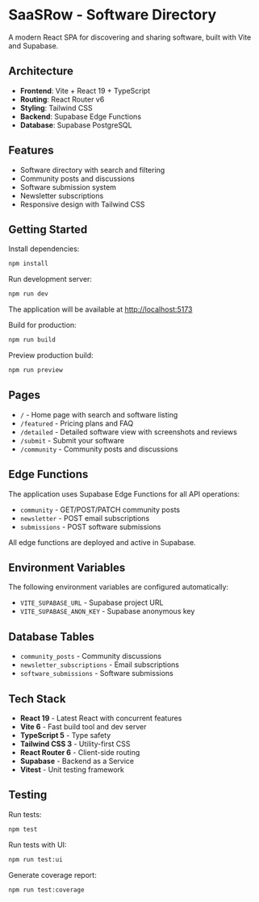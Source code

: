 # SaaSRow - Software Directory

A modern React SPA for discovering and sharing software, built with Vite and Supabase.

## Architecture

- **Frontend**: Vite + React 19 + TypeScript
- **Routing**: React Router v6
- **Styling**: Tailwind CSS
- **Backend**: Supabase Edge Functions
- **Database**: Supabase PostgreSQL

## Features

- Software directory with search and filtering
- Community posts and discussions
- Software submission system
- Newsletter subscriptions
- Responsive design with Tailwind CSS

## Getting Started

Install dependencies:

```bash
npm install
```

Run development server:

```bash
npm run dev
```

The application will be available at [http://localhost:5173](http://localhost:5173)

Build for production:

```bash
npm run build
```

Preview production build:

```bash
npm run preview
```

## Pages

- `/` - Home page with search and software listing
- `/featured` - Pricing plans and FAQ
- `/detailed` - Detailed software view with screenshots and reviews
- `/submit` - Submit your software
- `/community` - Community posts and discussions

## Edge Functions

The application uses Supabase Edge Functions for all API operations:

- `community` - GET/POST/PATCH community posts
- `newsletter` - POST email subscriptions
- `submissions` - POST software submissions

All edge functions are deployed and active in Supabase.

## Environment Variables

The following environment variables are configured automatically:

- `VITE_SUPABASE_URL` - Supabase project URL
- `VITE_SUPABASE_ANON_KEY` - Supabase anonymous key

## Database Tables

- `community_posts` - Community discussions
- `newsletter_subscriptions` - Email subscriptions
- `software_submissions` - Software submissions

## Tech Stack

- **React 19** - Latest React with concurrent features
- **Vite 6** - Fast build tool and dev server
- **TypeScript 5** - Type safety
- **Tailwind CSS 3** - Utility-first CSS
- **React Router 6** - Client-side routing
- **Supabase** - Backend as a Service
- **Vitest** - Unit testing framework

## Testing

Run tests:

```bash
npm test
```

Run tests with UI:

```bash
npm run test:ui
```

Generate coverage report:

```bash
npm run test:coverage
```
